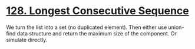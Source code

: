 # [128. Longest Consecutive Sequence](https://leetcode.com/problems/longest-consecutive-sequence/description/)

We turn the list into a set (no duplicated element). Then either use union-find data structure and return the maximum size of the component. Or simulate directly.